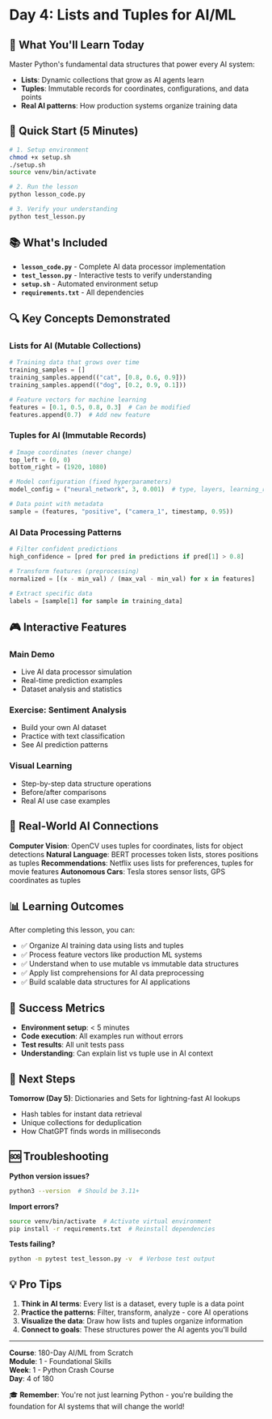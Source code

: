 # Day 4: Lists and Tuples for AI/ML

## 🎯 What You'll Learn Today

Master Python's fundamental data structures that power every AI system:
- **Lists**: Dynamic collections that grow as AI agents learn
- **Tuples**: Immutable records for coordinates, configurations, and data points
- **Real AI patterns**: How production systems organize training data

## 🚀 Quick Start (5 Minutes)

```bash
# 1. Setup environment
chmod +x setup.sh
./setup.sh
source venv/bin/activate

# 2. Run the lesson
python lesson_code.py

# 3. Verify your understanding
python test_lesson.py
```

## 📚 What's Included

- **`lesson_code.py`** - Complete AI data processor implementation
- **`test_lesson.py`** - Interactive tests to verify understanding
- **`setup.sh`** - Automated environment setup
- **`requirements.txt`** - All dependencies

## 🔍 Key Concepts Demonstrated

### Lists for AI (Mutable Collections)
```python
# Training data that grows over time
training_samples = []
training_samples.append(("cat", [0.8, 0.6, 0.9]))
training_samples.append(("dog", [0.2, 0.9, 0.1]))

# Feature vectors for machine learning
features = [0.1, 0.5, 0.8, 0.3]  # Can be modified
features.append(0.7)  # Add new feature
```

### Tuples for AI (Immutable Records)
```python
# Image coordinates (never change)
top_left = (0, 0)
bottom_right = (1920, 1080)

# Model configuration (fixed hyperparameters)
model_config = ("neural_network", 3, 0.001)  # type, layers, learning_rate

# Data point with metadata
sample = (features, "positive", ("camera_1", timestamp, 0.95))
```

### AI Data Processing Patterns
```python
# Filter confident predictions
high_confidence = [pred for pred in predictions if pred[1] > 0.8]

# Transform features (preprocessing)
normalized = [(x - min_val) / (max_val - min_val) for x in features]

# Extract specific data
labels = [sample[1] for sample in training_data]
```

## 🎮 Interactive Features

### Main Demo
- Live AI data processor simulation
- Real-time prediction examples
- Dataset analysis and statistics

### Exercise: Sentiment Analysis
- Build your own AI dataset
- Practice with text classification
- See AI prediction patterns

### Visual Learning
- Step-by-step data structure operations
- Before/after comparisons
- Real AI use case examples

## 🔗 Real-World AI Connections

**Computer Vision**: OpenCV uses tuples for coordinates, lists for object detections
**Natural Language**: BERT processes token lists, stores positions as tuples
**Recommendations**: Netflix uses lists for preferences, tuples for movie features
**Autonomous Cars**: Tesla stores sensor lists, GPS coordinates as tuples

## 📊 Learning Outcomes

After completing this lesson, you can:
- ✅ Organize AI training data using lists and tuples
- ✅ Process feature vectors like production ML systems
- ✅ Understand when to use mutable vs immutable data structures
- ✅ Apply list comprehensions for AI data preprocessing
- ✅ Build scalable data structures for AI applications

## 🎯 Success Metrics

- **Environment setup**: < 5 minutes
- **Code execution**: All examples run without errors
- **Test results**: All unit tests pass
- **Understanding**: Can explain list vs tuple use in AI context

## 🚀 Next Steps

**Tomorrow (Day 5)**: Dictionaries and Sets for lightning-fast AI lookups
- Hash tables for instant data retrieval
- Unique collections for deduplication
- How ChatGPT finds words in milliseconds

## 🆘 Troubleshooting

**Python version issues?**
```bash
python3 --version  # Should be 3.11+
```

**Import errors?**
```bash
source venv/bin/activate  # Activate virtual environment
pip install -r requirements.txt  # Reinstall dependencies
```

**Tests failing?**
```bash
python -m pytest test_lesson.py -v  # Verbose test output
```

## 💡 Pro Tips

1. **Think in AI terms**: Every list is a dataset, every tuple is a data point
2. **Practice the patterns**: Filter, transform, analyze - core AI operations
3. **Visualize the data**: Draw how lists and tuples organize information
4. **Connect to goals**: These structures power the AI agents you'll build

---

**Course**: 180-Day AI/ML from Scratch  
**Module**: 1 - Foundational Skills  
**Week**: 1 - Python Crash Course  
**Day**: 4 of 180

🎓 **Remember**: You're not just learning Python - you're building the foundation for AI systems that will change the world!
